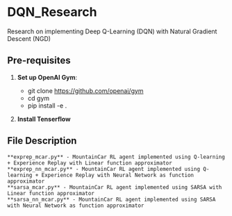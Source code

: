 # DQN_Research
Research on implementing Deep Q-Learning (DQN) with Natural Gradient Descent (NGD)

## Pre-requisites

1. **Set up OpenAI Gym**:
	+ git clone https://github.com/openai/gym
	+ cd gym
	+ pip install -e . 

2. **Install Tenserflow**


## File Description

	**exprep_mcar.py** - MountainCar RL agent implemented using Q-learning + Experience Replay with Linear function approximator 
	**exprep_nn_mcar.py** - MountainCar RL agent implemented using Q-learning + Experience Replay with Neural Network as function approximator
	**sarsa_mcar.py** - MountainCar RL agent implemented using SARSA with Linear function approximator 
	**sarsa_nn_mcar.py** - MountainCar RL agent implemented using SARSA with Neural Network as function approximator
 
